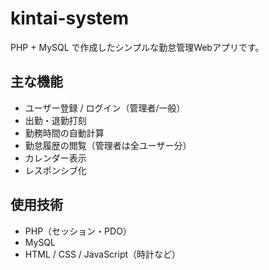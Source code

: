 # kintai-system
PHP + MySQL で作成したシンプルな勤怠管理Webアプリです。

## 主な機能
- ユーザー登録 / ログイン（管理者/一般）
- 出勤・退勤打刻
- 勤務時間の自動計算
- 勤怠履歴の閲覧（管理者は全ユーザー分）
- カレンダー表示
- レスポンシブ化

## 使用技術
- PHP（セッション・PDO）
- MySQL
- HTML / CSS / JavaScript（時計など）

